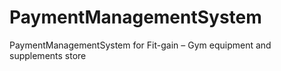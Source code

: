 # PaymentManagementSystem
PaymentManagementSystem for Fit-gain – Gym equipment and supplements store
